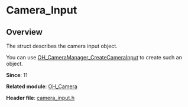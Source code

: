 # Camera_Input
<!--Kit: Camera Kit-->
<!--Subsystem: Multimedia-->
<!--Owner: @qano-->
<!--Designer: @leo_ysl-->
<!--Tester: @xchaosioda-->
<!--Adviser: @w_Machine_cc-->

## Overview

The struct describes the camera input object.

You can use [OH_CameraManager_CreateCameraInput](capi-camera-manager-h.md#oh_cameramanager_createcamerainput) to create such an object.

**Since**: 11

**Related module**: [OH_Camera](capi-oh-camera.md)

**Header file**: [camera_input.h](capi-camera-input-h.md)
